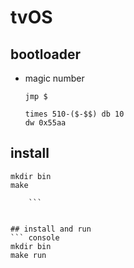 # tvOS

## bootloader
* magic number

    ```assembly
    jmp $

    times 510-($-$$) db 10
    dw 0x55aa
    ```

## install
``` console
mkdir bin
make 
    
    ```


## install and run
``` console
mkdir bin
make run

```
